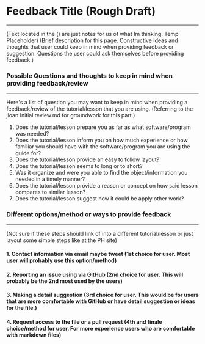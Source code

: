 # Feedback Title (Rough Draft)
---
(Text located in the () are just notes for us of what Im thinking. Temp Placeholder)
(Brief description for this page. Constructive Ideas and thoughts that user could keep in mind when providing feedback or suggestion.  Questions the user could ask themselves before providing feedback.)

### Possible Questions and thoughts to keep in mind when providing feedback/review 
---
Here's a list of question you may want to keep in mind when providing a feedback/review of the tutorial/lesson that you are using. (Referring to the jloan Initial review.md for groundwork for this part.)

1.  Does the tutorial/lesson prepare you as far as what software/program was needed?
2.  Does the tutorial/lesson inform you on how much experience or how familiar you should have with the software/program you are using the guide for?
3.  Does the tutorial/lesson provide an easy to follow layout?
4.  Does the tutorial/lesson seems to long or to short?
5.  Was it organize and were you able to find the object/information you needed in a timely manner?
6.  Does the tutorial/lesson provide a reason or concept on how said lesson compares to similar lesson?
7.  Does the tutorial/lesson suggest how it could be apply other work?

### Different options/method or ways to provide feedback
---
(Not sure if these steps should link of into a different tutorial/lesson or just layout some simple steps like at the PH site) 

#### 1.	Contact information via email maybe tweet (1st choice for user.  Most user will probably use this option/method)
#### 2.	Reporting an issue using via GitHub (2nd choice for user.  This will probably be the 2nd most used by the users)
#### 3.	Making a detail suggestion (3rd choice for user.  This would be for users that are more comfortable with GitHub or have detail suggestion or ideas for the file.)
#### 4.	Request access to the file or a pull request (4th and finale choice/method for user.  For more experience users who are comfortable with markdown files)
